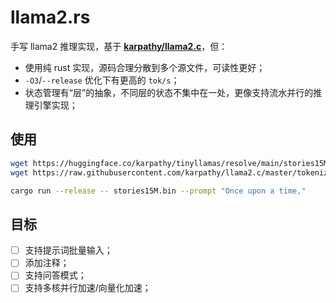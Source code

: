 ﻿# llama2.rs

手写 llama2 推理实现，基于 **[karpathy/llama2.c](https://github.com/karpathy/llama2.c)**，但：

- 使用纯 rust 实现，源码合理分散到多个源文件，可读性更好；
- `-O3`/`--release` 优化下有更高的 `tok/s`；
- 状态管理有“层”的抽象，不同层的状态不集中在一处，更像支持流水并行的推理引擎实现；

## 使用

```bash
wget https://huggingface.co/karpathy/tinyllamas/resolve/main/stories15M.bin
wget https://raw.githubusercontent.com/karpathy/llama2.c/master/tokenizer.bin

cargo run --release -- stories15M.bin --prompt "Once upon a time,"
```

## 目标

- [ ] 支持提示词批量输入；
- [ ] 添加注释；
- [ ] 支持问答模式；
- [ ] 支持多核并行加速/向量化加速；
